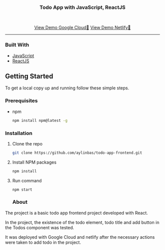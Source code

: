 <p align="center">
    <h3 align="center">Todo App with JavaScript, ReactJS</h3>
    <br />
        <p align="center">
        <a href="https://todo-app-frontend-335117.uc.r.appspot.com/">View Demo Google Cloud🚀</a>
        <a href="https://keen-sinoussi-97dcfa.netlify.app/">View Demo Netlify🚀</a>
    </p>
</p>


<hr>

### Built With
- [JavaScript](https://www.javascript.com/)
- [ReactJS](https://reactjs.org/)

<!-- GETTING STARTED -->

## Getting Started

To get a local copy up and running follow these simple steps.

### Prerequisites

- npm
  ```sh
  npm install npm@latest -g
  ```
### Installation

1. Clone the repo
   ```sh
   git clone https://github.com/aylinbas/todo-app-frontend.git
   ```
2. Install NPM packages
   ```sh
   npm install
   ```
3. Run command

   ```sh
   npm start
   ```
   
   ### About
   
The project is a basic todo app frontend project developed with React.

In the project, the existence of the todo element, todo title and add button in the Todos component was tested.

It was deployed with Google Cloud and netlify after the necessary actions were taken to add todo in the project.
